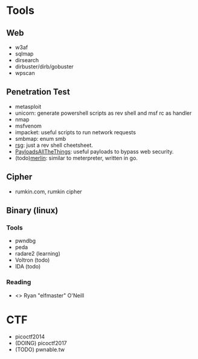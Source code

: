 # Tools
## Web
- w3af
- sqlmap
- dirsearch
- dirbuster/dirb/gobuster
- wpscan 

## Penetration Test
- metasploit
- unicorn: generate powershell scripts as rev shell and msf rc as handler
- nmap
- msfvenom
- impacket: useful scripts to run network requests
- smbmap: enum smb
- [rsg](https://github.com/mthbernardes/rsg): just a rev shell cheetsheet.
- [PayloadsAllTheThings](https://github.com/swisskyrepo/PayloadsAllTheThings): useful payloads to bypass web security.
- (todo)[merlin](https://github.com/Ne0nd0g/merlin): similar to meterpreter, written in go.

## Cipher
- rumkin.com, rumkin cipher

## Binary (linux)
### Tools
- pwndbg
- peda
- radare2 (learning)
- Voltron (todo)
- IDA (todo)
### Reading
- <<Learning Linux Binary Analysis>> Ryan "elfmaster" O'Neill

# CTF
- picoctf2014
- (DOING) picoctf2017
- (TODO) pwnable.tw
